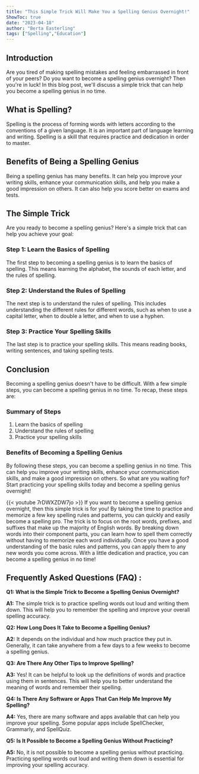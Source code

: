 ```yaml
---
title: "This Simple Trick Will Make You a Spelling Genius Overnight!"
ShowToc: true 
date: "2023-04-18"
author: "Berta Easterling" 
tags: ["Spelling","Education"]
---
```

## Introduction
Are you tired of making spelling mistakes and feeling embarrassed in front of your peers? Do you want to become a spelling genius overnight? Then you're in luck! In this blog post, we'll discuss a simple trick that can help you become a spelling genius in no time.

## What is Spelling?
Spelling is the process of forming words with letters according to the conventions of a given language. It is an important part of language learning and writing. Spelling is a skill that requires practice and dedication in order to master.

## Benefits of Being a Spelling Genius
Being a spelling genius has many benefits. It can help you improve your writing skills, enhance your communication skills, and help you make a good impression on others. It can also help you score better on exams and tests.

## The Simple Trick
Are you ready to become a spelling genius? Here's a simple trick that can help you achieve your goal:

### Step 1: Learn the Basics of Spelling
The first step to becoming a spelling genius is to learn the basics of spelling. This means learning the alphabet, the sounds of each letter, and the rules of spelling.

### Step 2: Understand the Rules of Spelling
The next step is to understand the rules of spelling. This includes understanding the different rules for different words, such as when to use a capital letter, when to double a letter, and when to use a hyphen.

### Step 3: Practice Your Spelling Skills
The last step is to practice your spelling skills. This means reading books, writing sentences, and taking spelling tests.

## Conclusion
Becoming a spelling genius doesn't have to be difficult. With a few simple steps, you can become a spelling genius in no time. To recap, these steps are: 

### Summary of Steps
1. Learn the basics of spelling 
2. Understand the rules of spelling 
3. Practice your spelling skills

### Benefits of Becoming a Spelling Genius
By following these steps, you can become a spelling genius in no time. This can help you improve your writing skills, enhance your communication skills, and make a good impression on others. So what are you waiting for? Start practicing your spelling skills today and become a spelling genius overnight!

{{< youtube 7rDWXZDW7jo >}} 
If you want to become a spelling genius overnight, then this simple trick is for you! By taking the time to practice and memorize a few key spelling rules and patterns, you can quickly and easily become a spelling pro. The trick is to focus on the root words, prefixes, and suffixes that make up the majority of English words. By breaking down words into their component parts, you can learn how to spell them correctly without having to memorize each word individually. Once you have a good understanding of the basic rules and patterns, you can apply them to any new words you come across. With a little dedication and practice, you can become a spelling genius in no time!

## Frequently Asked Questions (FAQ) :
**Q1: What is the Simple Trick to Become a Spelling Genius Overnight?**

**A1:** The simple trick is to practice spelling words out loud and writing them down. This will help you to remember the spelling and improve your overall spelling accuracy.

**Q2: How Long Does It Take to Become a Spelling Genius?**

**A2:** It depends on the individual and how much practice they put in. Generally, it can take anywhere from a few days to a few weeks to become a spelling genius.

**Q3: Are There Any Other Tips to Improve Spelling?**

**A3:** Yes! It can be helpful to look up the definitions of words and practice using them in sentences. This will help you to better understand the meaning of words and remember their spelling.

**Q4: Is There Any Software or Apps That Can Help Me Improve My Spelling?**

**A4:** Yes, there are many software and apps available that can help you improve your spelling. Some popular apps include SpellChecker, Grammarly, and SpellQuiz.

**Q5: Is It Possible to Become a Spelling Genius Without Practicing?**

**A5:** No, it is not possible to become a spelling genius without practicing. Practicing spelling words out loud and writing them down is essential for improving your spelling accuracy.





